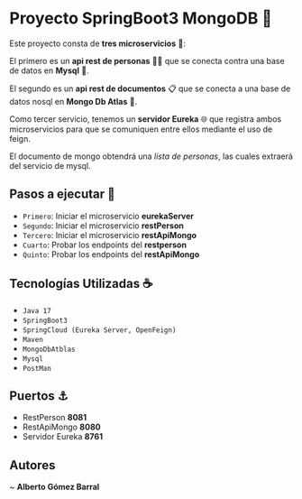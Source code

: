 
# Proyecto SpringBoot3 MongoDB 📁


Este proyecto consta de **tres microservicios** 🚀:

El primero es un **api rest de personas** 🧑🏽 que se conecta contra una base de datos en **Mysql** 🦈.

El segundo es un **api rest de documentos** 📋 que se conecta a una base de datos nosql en **Mongo Db Atlas** 🦖. 

Como tercer servicio, tenemos un **servidor Eureka** 🌐 que registra ambos microservicios para que se comuniquen entre ellos mediante el uso de feign.

El documento de mongo obtendrá una _lista de personas_, las cuales extraerá del servicio de mysql.


## Pasos a ejecutar  🔧

- `Primero`: Iniciar el microservicio **eurekaServer**
- `Segundo`:  Iniciar el microservicio **restPerson**
- `Tercero`:  Iniciar el microservicio  **restApiMongo**
-  `Cuarto`:   Probar los endpoints del  **restperson**
-  `Quinto`:   Probar los endpoints del  **restApiMongo**

  ## Tecnologías Utilizadas ☕

  - `Java 17`
  - `SpringBoot3`
  - `SpringCloud (Eureka Server, OpenFeign)`
  - `Maven`
  - `MongoDbAtblas`
  - `Mysql`
  - `PostMan`

## Puertos ⚓

- RestPerson **8081** 
- RestApiMongo **8080**
- Servidor Eureka **8761**

## Autores 

 ~ **Alberto Gómez Barral**



